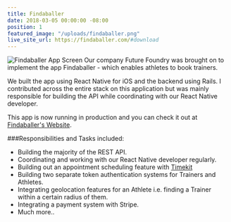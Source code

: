 ```yaml
---
title: Findaballer
date: 2018-03-05 00:00:00 -08:00
position: 1
featured_image: "/uploads/findaballer.png"
live_site_url: https://findaballer.com/#download
---
```


![Findaballer App Screen](/uploads/findaballer-hires.png)
Our company Future Foundry was brought on to implement the app Findaballer - which enables athletes to book trainers.

We built the app using React Native for iOS and the backend using Rails. I contributed across the entire stack on this application but was mainly responsible for building the API while coordinating with our React Native developer.

This app is now running in production and you can check it out at [Findaballer's Website](https://findaballer.com/#download).

###Responsibilities and Tasks included:

- Building the majority of the REST API.
- Coordinating and working with our React Native developer regularly.
- Building out an appointment scheduling feature with [Timekit](https://www.timekit.io/)
- Building two separate token authentication systems for Trainers and Athletes.
- Integrating geolocation features for an Athlete i.e. finding a Trainer within a certain radius of them.
- Integrating a payment system with Stripe.
- Much more..

